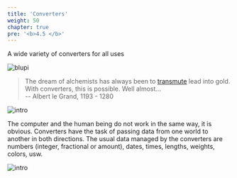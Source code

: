 ```yaml
---
title: 'Converters'
weight: 50
chapter: true
pre: '<b>4.5 </b>'
---
```


A wide variety of converters for all uses

![blupi](/img/goblin-to-blupi.png)

> The dream of alchemists has always been to [transmute][1] lead into gold. With
> converters, this is possible. Well almost...  
> -- Albert le Grand, 1193 - 1280

![intro](/img/converters.intro.png?width=500px)

The computer and the human being do not work in the same way, it is obvious.
Converters have the task of passing data from one world to another in both
directions. The usual data managed by the converters are numbers (integer,
fractional or amount), dates, times, lengths, weights, colors, usw.

![intro](/img/converters.samples.png?width=800px)

[1]: https://en.wikipedia.org/wiki/Nuclear_transmutation
